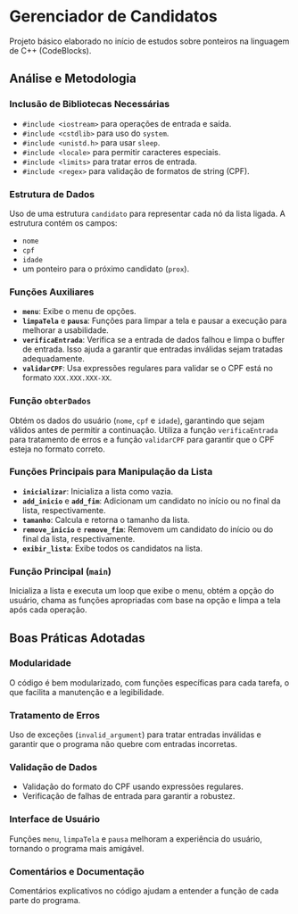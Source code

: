 # Gerenciador de Candidatos

Projeto básico elaborado no início de estudos sobre ponteiros na linguagem de C++ (CodeBlocks).

## Análise e Metodologia

### Inclusão de Bibliotecas Necessárias
- `#include <iostream>` para operações de entrada e saída.
- `#include <cstdlib>` para uso do `system`.
- `#include <unistd.h>` para usar `sleep`.
- `#include <locale>` para permitir caracteres especiais.
- `#include <limits>` para tratar erros de entrada.
- `#include <regex>` para validação de formatos de string (CPF).

### Estrutura de Dados
Uso de uma estrutura `candidato` para representar cada nó da lista ligada. A estrutura contém os campos:
- `nome`
- `cpf`
- `idade`
- um ponteiro para o próximo candidato (`prox`).

### Funções Auxiliares
- **`menu`**: Exibe o menu de opções.
- **`limpaTela`** e **`pausa`**: Funções para limpar a tela e pausar a execução para melhorar a usabilidade.
- **`verificaEntrada`**: Verifica se a entrada de dados falhou e limpa o buffer de entrada. Isso ajuda a garantir que entradas inválidas sejam tratadas adequadamente.
- **`validarCPF`**: Usa expressões regulares para validar se o CPF está no formato `XXX.XXX.XXX-XX`.

### Função `obterDados`
Obtém os dados do usuário (`nome`, `cpf` e `idade`), garantindo que sejam válidos antes de permitir a continuação. Utiliza a função `verificaEntrada` para tratamento de erros e a função `validarCPF` para garantir que o CPF esteja no formato correto.

### Funções Principais para Manipulação da Lista
- **`inicializar`**: Inicializa a lista como vazia.
- **`add_inicio`** e **`add_fim`**: Adicionam um candidato no início ou no final da lista, respectivamente.
- **`tamanho`**: Calcula e retorna o tamanho da lista.
- **`remove_inicio`** e **`remove_fim`**: Removem um candidato do início ou do final da lista, respectivamente.
- **`exibir_lista`**: Exibe todos os candidatos na lista.

### Função Principal (`main`)
Inicializa a lista e executa um loop que exibe o menu, obtém a opção do usuário, chama as funções apropriadas com base na opção e limpa a tela após cada operação.

## Boas Práticas Adotadas

### Modularidade
O código é bem modularizado, com funções específicas para cada tarefa, o que facilita a manutenção e a legibilidade.

### Tratamento de Erros
Uso de exceções (`invalid_argument`) para tratar entradas inválidas e garantir que o programa não quebre com entradas incorretas.

### Validação de Dados
- Validação do formato do CPF usando expressões regulares.
- Verificação de falhas de entrada para garantir a robustez.

### Interface de Usuário
Funções `menu`, `limpaTela` e `pausa` melhoram a experiência do usuário, tornando o programa mais amigável.

### Comentários e Documentação
Comentários explicativos no código ajudam a entender a função de cada parte do programa.
